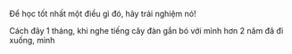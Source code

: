 Để học tốt nhất một điều gì đó, hãy trải nghiệm nó!

Cách đây 1 tháng, khi nghe tiếng cây đàn gắn bó với mình hơn 2 năm đã đi xuống, mình 
